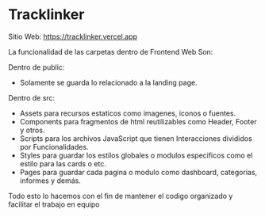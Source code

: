 # Tracklinker

Sitio Web: https://tracklinker.vercel.app

La funcionalidad de las carpetas dentro de Frontend Web Son:

Dentro de public:
- Solamente se guarda lo relacionado a la landing page.

Dentro de src:
- Assets para recursos estaticos como imagenes, iconos o fuentes.
- Components para fragmentos de html reutilizables como Header, Footer y otros.
- Scripts para los archivos JavaScript que tienen Interacciones divididos por Funcionalidades.
- Styles para guardar los estilos globales o modulos especificos como el estilo para las cards o etc.
- Pages para guardar cada pagina o modulo como dashboard, categorias, informes y demás.

Todo esto lo hacemos con el fin de mantener el codigo organizado y facilitar el trabajo en equipo
